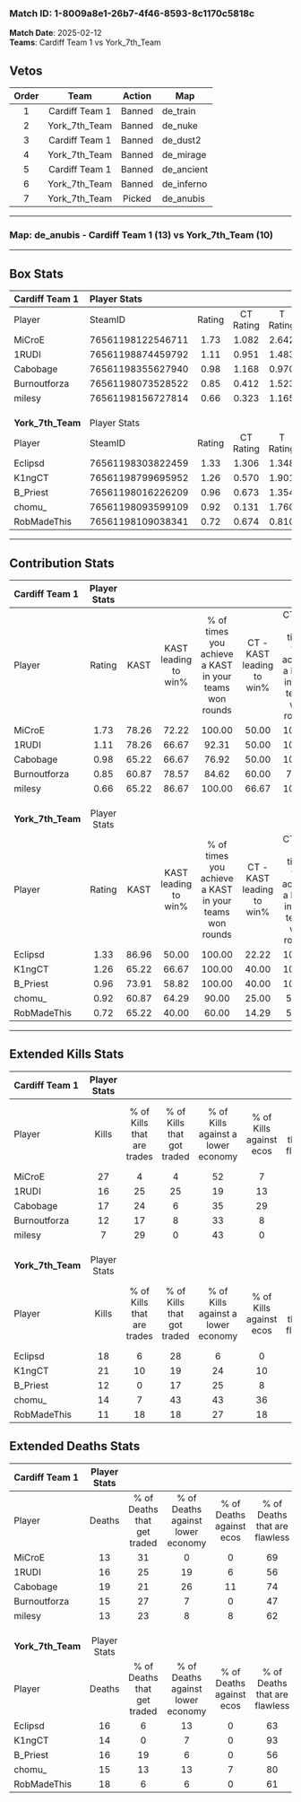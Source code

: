 ### Match ID: 1-8009a8e1-26b7-4f46-8593-8c1170c5818c  
**Match Date**: 2025-02-12  
**Teams**: Cardiff Team 1 vs York_7th_Team  

## Vetos  

| Order | Team | Action | Map |
| :---: | :--: | :----: | --- |
| 1 | Cardiff Team 1 | Banned | de_train |
| 2 | York_7th_Team | Banned | de_nuke |
| 3 | Cardiff Team 1 | Banned | de_dust2 |
| 4 | York_7th_Team | Banned | de_mirage |
| 5 | Cardiff Team 1 | Banned | de_ancient |
| 6 | York_7th_Team | Banned | de_inferno |
| 7 | York_7th_Team | Picked | de_anubis |

---  

### **Map**: de_anubis - Cardiff Team 1 (13) vs York_7th_Team (10)  
---  

## Box Stats  

| **Cardiff Team 1** | Player Stats      |        |           |          |       |       |       |         |        |      |     |
| :- | :- | :-: | :-: | :-: | :-: | :-: | :-: | :-: | :-: | :-: | :-: |
| Player             | SteamID           | Rating | CT Rating | T Rating | KAST  |  ADR  | Kills | Assists | Deaths | K/D  | HS% |
| MiCroE             | 76561198122546711 |  1.73  |   1.082   |  2.642   | 78.26 | 118.5 |  27   |    2    |   13   | 2.08 | 40  |
| 1RUDI              | 76561198874459792 |  1.11  |   0.951   |  1.483   | 78.26 | 75.4  |  16   |    2    |   16   | 1.00 | 50  |
| Cabobage           | 76561198355627940 |  0.98  |   1.168   |  0.970   | 65.22 | 67.7  |  17   |    6    |   19   | 0.89 | 35  |
| Burnoutforza       | 76561198073528522 |  0.85  |   0.412   |  1.523   | 60.87 | 67.3  |  12   |    6    |   15   | 0.80 | 58  |
| milesy             | 76561198156727814 |  0.66  |   0.323   |  1.165   | 65.22 | 39.5  |   7   |    7    |   13   | 0.54 | 14  |
|                    |                   |        |           |          |       |       |       |         |        |      |     |
|                    |                   |        |           |          |       |       |       |         |        |      |     |
|                    |                   |        |           |          |       |       |       |         |        |      |     |
| **York_7th_Team**  | Player Stats      |        |           |          |       |       |       |         |        |      |     |
| Player             | SteamID           | Rating | CT Rating | T Rating | KAST  |  ADR  | Kills | Assists | Deaths | K/D  | HS% |
| Eclipsd            | 76561198303822459 |  1.33  |   1.306   |  1.348   | 86.96 | 93.7  |  18   |    6    |   16   | 1.13 | 44  |
| K1ngCT             | 76561198799695952 |  1.26  |   0.570   |  1.901   | 65.22 | 79.3  |  21   |    2    |   14   | 1.50 | 47  |
| B_Priest           | 76561198016226209 |  0.96  |   0.673   |  1.354   | 73.91 | 73.2  |  12   |   10    |   16   | 0.75 | 58  |
| chomu_             | 76561198093599109 |  0.92  |   0.131   |  1.760   | 60.87 | 65.4  |  14   |    6    |   15   | 0.93 | 50  |
| RobMadeThis        | 76561198109038341 |  0.72  |   0.674   |  0.810   | 65.22 | 51.9  |  11   |    5    |   18   | 0.61 | 36  |
---  

## Contribution Stats  

| **Cardiff Team 1** | Player Stats |       |                      |                                                        |                           |                                                             |                          |                                                            |
| :- | :-: | :-: | :-: | :-: | :-: | :-: | :-: | :-: |
| Player             |    Rating    | KAST  | KAST leading to win% | % of times you achieve a KAST in your teams won rounds | CT - KAST leading to win% | CT - % of times you achieve a KAST in your teams won rounds | T - KAST leading to win% | T - % of times you achieve a KAST in your teams won rounds |
| MiCroE             |     1.73     | 78.26 |        72.22         |                         100.00                         |           50.00           |                           100.00                            |          90.00           |                           100.00                           |
| 1RUDI              |     1.11     | 78.26 |        66.67         |                         92.31                          |           50.00           |                           100.00                            |          80.00           |                           88.89                            |
| Cabobage           |     0.98     | 65.22 |        66.67         |                         76.92                          |           50.00           |                           100.00                            |          85.71           |                           66.67                            |
| Burnoutforza       |     0.85     | 60.87 |        78.57         |                         84.62                          |           60.00           |                            75.00                            |          88.89           |                           88.89                            |
| milesy             |     0.66     | 65.22 |        86.67         |                         100.00                         |           66.67           |                           100.00                            |          100.00          |                           100.00                           |
|                    |              |       |                      |                                                        |                           |                                                             |                          |                                                            |
|                    |              |       |                      |                                                        |                           |                                                             |                          |                                                            |
|                    |              |       |                      |                                                        |                           |                                                             |                          |                                                            |
| **York_7th_Team**  | Player Stats |       |                      |                                                        |                           |                                                             |                          |                                                            |
| Player             |    Rating    | KAST  | KAST leading to win% | % of times you achieve a KAST in your teams won rounds | CT - KAST leading to win% | CT - % of times you achieve a KAST in your teams won rounds | T - KAST leading to win% | T - % of times you achieve a KAST in your teams won rounds |
| Eclipsd            |     1.33     | 86.96 |        50.00         |                         100.00                         |           22.22           |                           100.00                            |          72.73           |                           100.00                           |
| K1ngCT             |     1.26     | 65.22 |        66.67         |                         100.00                         |           40.00           |                           100.00                            |          80.00           |                           100.00                           |
| B_Priest           |     0.96     | 73.91 |        58.82         |                         100.00                         |           40.00           |                           100.00                            |          66.67           |                           100.00                           |
| chomu_             |     0.92     | 60.87 |        64.29         |                         90.00                          |           25.00           |                            50.00                            |          80.00           |                           100.00                           |
| RobMadeThis        |     0.72     | 65.22 |        40.00         |                         60.00                          |           14.29           |                            50.00                            |          62.50           |                           62.50                            |
---  

## Extended Kills Stats  

| **Cardiff Team 1** | Player Stats |                            |                            |                                    |                         |                              |                                 |                                       |                    |           |
| :- | :-: | :-: | :-: | :-: | :-: | :-: | :-: | :-: | :-: | :-: |
| Player             |    Kills     | % of Kills that are trades | % of Kills that got traded | % of Kills against a lower economy | % of Kills against ecos | % of Kills that are flawless | % of Kills that are close duels | % of Kills that are assisted by flash | Pistol Round Kills | AWP Kills |
| MiCroE             |      27      |             4              |             4              |                 52                 |            7            |              78              |                0                |                   4                   |         0          |     5     |
| 1RUDI              |      16      |             25             |             25             |                 19                 |           13            |              63              |                6                |                   6                   |         3          |     0     |
| Cabobage           |      17      |             24             |             6              |                 35                 |           29            |              53              |               12                |                   0                   |         0          |     0     |
| Burnoutforza       |      12      |             17             |             8              |                 33                 |            8            |              75              |               17                |                   0                   |         1          |     0     |
| milesy             |      7       |             29             |             0              |                 43                 |            0            |              71              |                0                |                   0                   |         1          |     0     |
|                    |              |                            |                            |                                    |                         |                              |                                 |                                       |                    |           |
|                    |              |                            |                            |                                    |                         |                              |                                 |                                       |                    |           |
|                    |              |                            |                            |                                    |                         |                              |                                 |                                       |                    |           |
| **York_7th_Team**  | Player Stats |                            |                            |                                    |                         |                              |                                 |                                       |                    |           |
| Player             |    Kills     | % of Kills that are trades | % of Kills that got traded | % of Kills against a lower economy | % of Kills against ecos | % of Kills that are flawless | % of Kills that are close duels | % of Kills that are assisted by flash | Pistol Round Kills | AWP Kills |
| Eclipsd            |      18      |             6              |             28             |                 6                  |            0            |              50              |               11                |                   0                   |         4          |     1     |
| K1ngCT             |      21      |             10             |             19             |                 24                 |           10            |              76              |                0                |                   5                   |         4          |     3     |
| B_Priest           |      12      |             0              |             17             |                 25                 |            8            |              50              |                8                |                   0                   |         0          |     0     |
| chomu_             |      14      |             7              |             43             |                 43                 |           36            |              64              |                0                |                   0                   |         0          |     0     |
| RobMadeThis        |      11      |             18             |             18             |                 27                 |           18            |              64              |                0                |                   0                   |         1          |     0     |
## Extended Deaths Stats  

| **Cardiff Team 1** | Player Stats |                             |                                   |                          |                               |                            |                           |               |
| :- | :-: | :-: | :-: | :-: | :-: | :-: | :-: | :-: |
| Player             |    Deaths    | % of Deaths that get traded | % of Deaths against lower economy | % of Deaths against ecos | % of Deaths that are flawless | % of Deaths that are close | % of Deaths while blinded | Deaths to AWP |
| MiCroE             |      13      |             31              |                 0                 |            0             |              69               |             0              |             8             |       2       |
| 1RUDI              |      16      |             25              |                19                 |            6             |              56               |             6              |             0             |       0       |
| Cabobage           |      19      |             21              |                26                 |            11            |              74               |             5              |             0             |       0       |
| Burnoutforza       |      15      |             27              |                 7                 |            0             |              47               |             7              |             0             |       2       |
| milesy             |      13      |             23              |                 8                 |            8             |              62               |             0              |             0             |       0       |
|                    |              |                             |                                   |                          |                               |                            |                           |               |
|                    |              |                             |                                   |                          |                               |                            |                           |               |
|                    |              |                             |                                   |                          |                               |                            |                           |               |
| **York_7th_Team**  | Player Stats |                             |                                   |                          |                               |                            |                           |               |
| Player             |    Deaths    | % of Deaths that get traded | % of Deaths against lower economy | % of Deaths against ecos | % of Deaths that are flawless | % of Deaths that are close | % of Deaths while blinded | Deaths to AWP |
| Eclipsd            |      16      |              6              |                13                 |            0             |              63               |             6              |             6             |       0       |
| K1ngCT             |      14      |              0              |                 7                 |            0             |              93               |             7              |             0             |       1       |
| B_Priest           |      16      |             19              |                 6                 |            0             |              56               |             6              |             6             |       2       |
| chomu_             |      15      |             13              |                13                 |            7             |              80               |             7              |             0             |       2       |
| RobMadeThis        |      18      |              6              |                 6                 |            0             |              61               |             6              |             0             |       0       |
